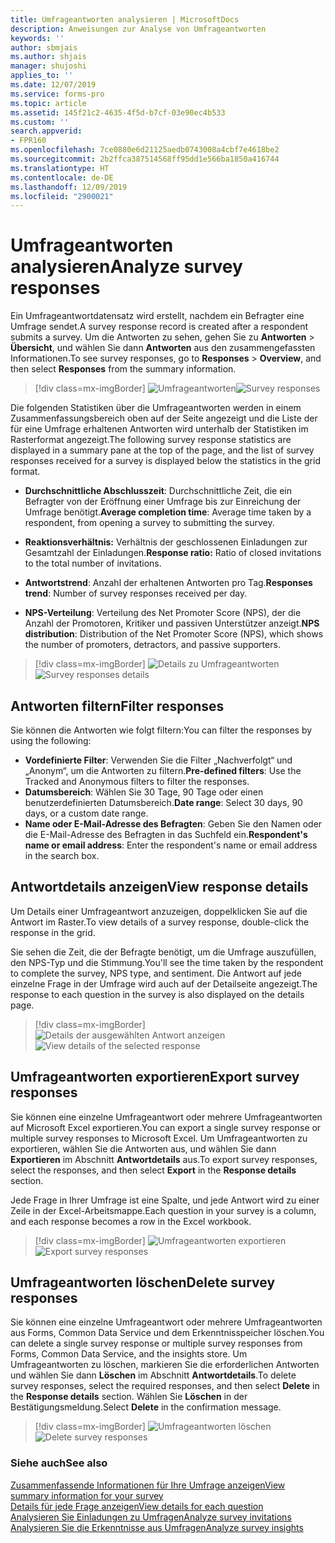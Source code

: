 ```yaml
---
title: Umfrageantworten analysieren | MicrosoftDocs
description: Anweisungen zur Analyse von Umfrageantworten
keywords: ''
author: sbmjais
ms.author: shjais
manager: shujoshi
applies_to: ''
ms.date: 12/07/2019
ms.service: forms-pro
ms.topic: article
ms.assetid: 145f21c2-4635-4f5d-b7cf-03e90ec4b533
ms.custom: ''
search.appverid:
- FPR160
ms.openlocfilehash: 7ce0880e6d21125aedb0743008a4cbf7e4618be2
ms.sourcegitcommit: 2b2ffca387514568ff95dd1e566ba1850a416744
ms.translationtype: HT
ms.contentlocale: de-DE
ms.lasthandoff: 12/09/2019
ms.locfileid: "2900021"
---
```

# <a name="analyze-survey-responses"></a><span data-ttu-id="37208-103">Umfrageantworten analysieren</span><span class="sxs-lookup"><span data-stu-id="37208-103">Analyze survey responses</span></span>

<span data-ttu-id="37208-104">Ein Umfrageantwortdatensatz wird erstellt, nachdem ein Befragter eine Umfrage sendet.</span><span class="sxs-lookup"><span data-stu-id="37208-104">A survey response record is created after a respondent submits a survey.</span></span> <span data-ttu-id="37208-105">Um die Antworten zu sehen, gehen Sie zu **Antworten** &gt; **Übersicht**, und wählen Sie dann **Antworten** aus den zusammengefassten Informationen.</span><span class="sxs-lookup"><span data-stu-id="37208-105">To see survey responses, go to **Responses** &gt; **Overview**, and then select **Responses** from the summary information.</span></span>

> [!div class=mx-imgBorder]
> <span data-ttu-id="37208-106">![Umfrageantworten](media/survey-responses.png "Umfrageantworten")</span><span class="sxs-lookup"><span data-stu-id="37208-106">![Survey responses](media/survey-responses.png "Survey responses")</span></span>

<span data-ttu-id="37208-107">Die folgenden Statistiken über die Umfrageantworten werden in einem Zusammenfassungsbereich oben auf der Seite angezeigt und die Liste der für eine Umfrage erhaltenen Antworten wird unterhalb der Statistiken im Rasterformat angezeigt.</span><span class="sxs-lookup"><span data-stu-id="37208-107">The following survey response statistics are displayed in a summary pane at the top of the page, and the list of survey responses received for a survey is displayed below the statistics in the grid format.</span></span>

- <span data-ttu-id="37208-108">**Durchschnittliche Abschlusszeit**: Durchschnittliche Zeit, die ein Befragter von der Eröffnung einer Umfrage bis zur Einreichung der Umfrage benötigt.</span><span class="sxs-lookup"><span data-stu-id="37208-108">**Average completion time**: Average time taken by a respondent, from opening a survey to submitting the survey.</span></span>

- <span data-ttu-id="37208-109">**Reaktionsverhältnis:** Verhältnis der geschlossenen Einladungen zur Gesamtzahl der Einladungen.</span><span class="sxs-lookup"><span data-stu-id="37208-109">**Response ratio:** Ratio of closed invitations to the total number of invitations.</span></span>

- <span data-ttu-id="37208-110">**Antwortstrend**: Anzahl der erhaltenen Antworten pro Tag.</span><span class="sxs-lookup"><span data-stu-id="37208-110">**Responses trend**: Number of survey responses received per day.</span></span>

- <span data-ttu-id="37208-111">**NPS-Verteilung**: Verteilung des Net Promoter Score (NPS), der die Anzahl der Promotoren, Kritiker und passiven Unterstützer anzeigt.</span><span class="sxs-lookup"><span data-stu-id="37208-111">**NPS distribution**: Distribution of the Net Promoter Score (NPS), which shows the number of promoters, detractors, and passive supporters.</span></span>

> [!div class=mx-imgBorder]
> <span data-ttu-id="37208-112">![Details zu Umfrageantworten](media/survey-responses-details.png "Details zu Umfrageantworten")</span><span class="sxs-lookup"><span data-stu-id="37208-112">![Survey responses details](media/survey-responses-details.png "Survey responses details")</span></span>

## <a name="filter-responses"></a><span data-ttu-id="37208-113">Antworten filtern</span><span class="sxs-lookup"><span data-stu-id="37208-113">Filter responses</span></span>

<span data-ttu-id="37208-114">Sie können die Antworten wie folgt filtern:</span><span class="sxs-lookup"><span data-stu-id="37208-114">You can filter the responses by using the following:</span></span>
- <span data-ttu-id="37208-115">**Vordefinierte Filter**: Verwenden Sie die Filter „Nachverfolgt“ und „Anonym“, um die Antworten zu filtern.</span><span class="sxs-lookup"><span data-stu-id="37208-115">**Pre-defined filters**: Use the Tracked and Anonymous filters to filter the responses.</span></span>
- <span data-ttu-id="37208-116">**Datumsbereich**: Wählen Sie 30 Tage, 90 Tage oder einen benutzerdefinierten Datumsbereich.</span><span class="sxs-lookup"><span data-stu-id="37208-116">**Date range**: Select 30 days, 90 days, or a custom date range.</span></span>
- <span data-ttu-id="37208-117">**Name oder E-Mail-Adresse des Befragten**: Geben Sie den Namen oder die E-Mail-Adresse des Befragten in das Suchfeld ein.</span><span class="sxs-lookup"><span data-stu-id="37208-117">**Respondent's name or email address**: Enter the respondent's name or email address in the search box.</span></span>

## <a name="view-response-details"></a><span data-ttu-id="37208-118">Antwortdetails anzeigen</span><span class="sxs-lookup"><span data-stu-id="37208-118">View response details</span></span>

<span data-ttu-id="37208-119">Um Details einer Umfrageantwort anzuzeigen, doppelklicken Sie auf die Antwort im Raster.</span><span class="sxs-lookup"><span data-stu-id="37208-119">To view details of a survey response, double-click the response in the grid.</span></span>

<span data-ttu-id="37208-120">Sie sehen die Zeit, die der Befragte benötigt, um die Umfrage auszufüllen, den NPS-Typ und die Stimmung.</span><span class="sxs-lookup"><span data-stu-id="37208-120">You'll see the time taken by the respondent to complete the survey, NPS type, and sentiment.</span></span> <span data-ttu-id="37208-121">Die Antwort auf jede einzelne Frage in der Umfrage wird auch auf der Detailseite angezeigt.</span><span class="sxs-lookup"><span data-stu-id="37208-121">The response to each question in the survey is also displayed on the details page.</span></span>

> [!div class=mx-imgBorder]
> <span data-ttu-id="37208-122">![Details der ausgewählten Antwort anzeigen](media/response-details.png "Details der ausgewählten Antwort anzeigen")</span><span class="sxs-lookup"><span data-stu-id="37208-122">![View details of the selected response](media/response-details.png "View details of the selected response")</span></span>

## <a name="export-survey-responses"></a><span data-ttu-id="37208-123">Umfrageantworten exportieren</span><span class="sxs-lookup"><span data-stu-id="37208-123">Export survey responses</span></span>

<span data-ttu-id="37208-124">Sie können eine einzelne Umfrageantwort oder mehrere Umfrageantworten auf Microsoft Excel exportieren.</span><span class="sxs-lookup"><span data-stu-id="37208-124">You can export a single survey response or multiple survey responses to Microsoft Excel.</span></span> <span data-ttu-id="37208-125">Um Umfrageantworten zu exportieren, wählen Sie die Antworten aus, und wählen Sie dann **Exportieren** im Abschnitt **Antwortdetails** aus.</span><span class="sxs-lookup"><span data-stu-id="37208-125">To export survey responses, select the responses, and then select **Export** in the **Response details** section.</span></span>

<span data-ttu-id="37208-126">Jede Frage in Ihrer Umfrage ist eine Spalte, und jede Antwort wird zu einer Zeile in der Excel-Arbeitsmappe.</span><span class="sxs-lookup"><span data-stu-id="37208-126">Each question in your survey is a column, and each response becomes a row in the Excel workbook.</span></span>

> [!div class=mx-imgBorder]
> <span data-ttu-id="37208-127">![Umfrageantworten exportieren](media/export-survey-response.png "Umfrageantworten exportieren")</span><span class="sxs-lookup"><span data-stu-id="37208-127">![Export survey responses](media/export-survey-response.png "Export survey responses")</span></span>

## <a name="delete-survey-responses"></a><span data-ttu-id="37208-128">Umfrageantworten löschen</span><span class="sxs-lookup"><span data-stu-id="37208-128">Delete survey responses</span></span>

<span data-ttu-id="37208-129">Sie können eine einzelne Umfrageantwort oder mehrere Umfrageantworten aus Forms, Common Data Service und dem Erkenntnisspeicher löschen.</span><span class="sxs-lookup"><span data-stu-id="37208-129">You can delete a single survey response or multiple survey responses from Forms, Common Data Service, and the insights store.</span></span> <span data-ttu-id="37208-130">Um Umfrageantworten zu löschen, markieren Sie die erforderlichen Antworten und wählen Sie dann **Löschen** im Abschnitt **Antwortdetails**.</span><span class="sxs-lookup"><span data-stu-id="37208-130">To delete survey responses, select the required responses, and then select **Delete** in the **Response details** section.</span></span> <span data-ttu-id="37208-131">Wählen Sie **Löschen** in der Bestätigungsmeldung.</span><span class="sxs-lookup"><span data-stu-id="37208-131">Select **Delete** in the confirmation message.</span></span>

> [!div class=mx-imgBorder]
> <span data-ttu-id="37208-132">![Umfrageantworten löschen](media/delete-survey-invite.png "Umfrageantworten löschen")</span><span class="sxs-lookup"><span data-stu-id="37208-132">![Delete survey responses](media/delete-survey-invite.png "Delete survey responses")</span></span>

### <a name="see-also"></a><span data-ttu-id="37208-133">Siehe auch</span><span class="sxs-lookup"><span data-stu-id="37208-133">See also</span></span>

[<span data-ttu-id="37208-134">Zusammenfassende Informationen für Ihre Umfrage anzeigen</span><span class="sxs-lookup"><span data-stu-id="37208-134">View summary information for your survey</span></span>](view-summary-information.md)<br>
[<span data-ttu-id="37208-135">Details für jede Frage anzeigen</span><span class="sxs-lookup"><span data-stu-id="37208-135">View details for each question</span></span>](view-details-each-question.md)<br>
[<span data-ttu-id="37208-136">Analysieren Sie Einladungen zu Umfragen</span><span class="sxs-lookup"><span data-stu-id="37208-136">Analyze survey invitations</span></span>](analyze-survey-invitations.md)<br>
[<span data-ttu-id="37208-137">Analysieren Sie die Erkenntnisse aus Umfragen</span><span class="sxs-lookup"><span data-stu-id="37208-137">Analyze survey insights</span></span>](analyze-survey-insights.md)
